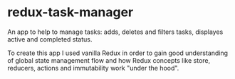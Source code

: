 # redux-task-manager

An app to help to manage tasks: adds, deletes and filters tasks, 
displayes active and completed status. 

To create this app I used vanilla Redux in order to gain 
good understanding of global state management flow and 
how Redux concepts like store, reducers, actions and immutability
work "under the hood". 


